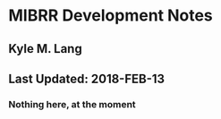 # MIBRR Development Notes
## Kyle M. Lang
## Last Updated: 2018-FEB-13

### Nothing here, at the moment
